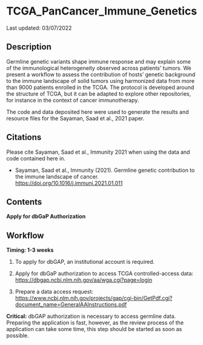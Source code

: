 # TCGA_PanCancer_Immune_Genetics

Last updated: 03/07/2022

## Description
Germline genetic variants shape immune response and may explain some of the immunological heterogeneity observed across patients’ tumors. We present a workflow to assess the contribution of hosts’ genetic background to the immune landscape of solid tumors using harmonized data from more than 9000 patients enrolled in the TCGA. The protocol is developed around the structure of TCGA, but it can be adapted to explore other repositories, for instance in the context of cancer immunotherapy.

The code and data deposited here were used to generate the results and resource files for the Sayaman, Saad et al., 2021 paper.


## Citations
Please cite Sayaman, Saad et al., Immunity 2021 when using the data and code contained here in. 
* Sayaman, Saad et al., Immunity (2021). Germline genetic contribution to the immune landscape of cancer. https://doi.org/10.1016/j.immuni.2021.01.011


## Contents
**Apply for dbGaP Authorization**
 
 
## Workflow
**Timing: 1-3 weeks**

1.	To apply for dbGAP, an institutional account is required.

2.	Apply for dbGaP authorization to access TCGA controlled-access data: https://dbgap.ncbi.nlm.nih.gov/aa/wga.cgi?page=login

3.	 Prepare a data access request: https://www.ncbi.nlm.nih.gov/projects/gap/cgi-bin/GetPdf.cgi?document_name=GeneralAAInstructions.pdf

**Critical:** dbGAP authorization is necessary to access germline data. Preparing the application is fast, however, as the review process of the application can take some time, this step should be started as soon as possible. 
